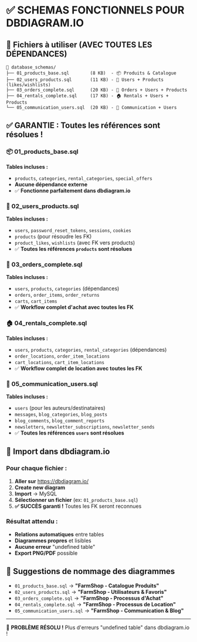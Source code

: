 # ✅ SCHEMAS FONCTIONNELS POUR DBDIAGRAM.IO

## 🎯 Fichiers à utiliser (AVEC TOUTES LES DÉPENDANCES)

```
📁 database_schemas/
├── 01_products_base.sql        (8 KB)  - 📦 Produits & Catalogue
├── 02_users_products.sql       (11 KB) - 👥 Users + Products (likes/wishlists)  
├── 03_orders_complete.sql      (20 KB) - 🛒 Orders + Users + Products
├── 04_rentals_complete.sql     (17 KB) - 🏠 Rentals + Users + Products
└── 05_communication_users.sql  (20 KB) - 📢 Communication + Users
```

## ✅ GARANTIE : Toutes les références sont résolues !

### 📦 01_products_base.sql
**Tables incluses :**
- `products`, `categories`, `rental_categories`, `special_offers`
- **Aucune dépendance externe**
- ✅ **Fonctionne parfaitement dans dbdiagram.io**

### 👥 02_users_products.sql  
**Tables incluses :**
- `users`, `password_reset_tokens`, `sessions`, `cookies`
- `products` (pour résoudre les FK)
- `product_likes`, `wishlists` (avec FK vers products)
- ✅ **Toutes les références `products` sont résolues**

### 🛒 03_orders_complete.sql
**Tables incluses :**
- `users`, `products`, `categories` (dépendances)
- `orders`, `order_items`, `order_returns`
- `carts`, `cart_items`
- ✅ **Workflow complet d'achat avec toutes les FK**

### 🏠 04_rentals_complete.sql
**Tables incluses :**
- `users`, `products`, `categories`, `rental_categories` (dépendances)
- `order_locations`, `order_item_locations`
- `cart_locations`, `cart_item_locations`  
- ✅ **Workflow complet de location avec toutes les FK**

### 📢 05_communication_users.sql
**Tables incluses :**
- `users` (pour les auteurs/destinataires)
- `messages`, `blog_categories`, `blog_posts`
- `blog_comments`, `blog_comment_reports`
- `newsletters`, `newsletter_subscriptions`, `newsletter_sends`
- ✅ **Toutes les références `users` sont résolues**

## 🚀 Import dans dbdiagram.io

### Pour chaque fichier :
1. **Aller sur** https://dbdiagram.io/
2. **Create new diagram**
3. **Import** → MySQL
4. **Sélectionner un fichier** (ex: `01_products_base.sql`)
5. **✅ SUCCÈS garanti !** Toutes les FK seront reconnues

### Résultat attendu :
- **Relations automatiques** entre tables
- **Diagrammes propres** et lisibles
- **Aucune erreur** "undefined table"
- **Export PNG/PDF** possible

## 🎨 Suggestions de nommage des diagrammes

- `01_products_base.sql` → **"FarmShop - Catalogue Produits"**
- `02_users_products.sql` → **"FarmShop - Utilisateurs & Favoris"**  
- `03_orders_complete.sql` → **"FarmShop - Processus d'Achat"**
- `04_rentals_complete.sql` → **"FarmShop - Processus de Location"**
- `05_communication_users.sql` → **"FarmShop - Communication & Blog"**

---

🎉 **PROBLÈME RÉSOLU !** Plus d'erreurs "undefined table" dans dbdiagram.io !
